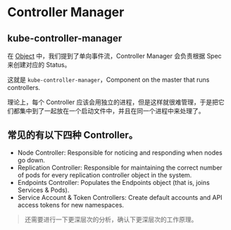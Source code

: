 # Controller Manager


## kube-controller-manager

在 [Object](object.md) 中，我们提到了单向事件流，Controller Manager 会负责根据 Spec 来创建对应的 Status。

这就是 `kube-controller-manager`，Component on the master that runs controllers.

理论上，每个 Controller 应该会用独立的进程，但是这样就很难管理，于是把它们都集中到了一起放在一个启动文件中，并且在同一个进程中来处理了。


## 常见的有以下四种 Controller。

- Node Controller: Responsible for noticing and responding when nodes go down.
- Replication Controller: Responsible for maintaining the correct number of pods for every replication controller object in the system.
- Endpoints Controller: Populates the Endpoints object (that is, joins Services & Pods).
- Service Account & Token Controllers: Create default accounts and API access tokens for new namespaces.


> 还需要进行一下更深层次的分析，确认下更深层次的工作原理。



